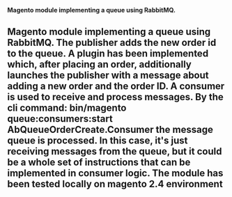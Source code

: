 **Magento module implementing a queue using RabbitMQ.**



Magento module implementing a queue using RabbitMQ.
The publisher adds the new order id to the queue. A plugin has been implemented which, after placing an order, additionally launches the publisher with a message about adding a new order and the order ID.
A consumer is used to receive and process messages. 
By the cli command: **bin/magento queue:consumers:start AbQueueOrderCreate.Consumer** the message queue is processed. In this case, it's just receiving messages from the queue, but it could be a whole set of instructions that can be implemented in consumer logic.
The module has been tested locally on magento 2.4 environment
---

